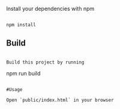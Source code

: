 Install your dependencies with npm

```

npm install 

```

## Build 

```

Build this project by running 

```

npm run build

```

#Usage

Open `public/index.html` in your browser